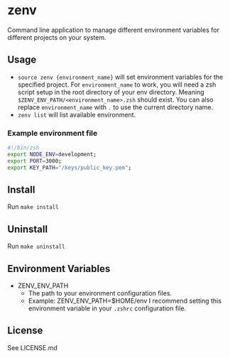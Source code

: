 # zenv
Command line application to manage different environment variables for different projects on your system.

## Usage
* `source zenv {environment_name}` will set environment variables for the specified project. For `environment_name` to work, you will need a zsh script setup in the root directory of your env directory. Meaning `$ZENV_ENV_PATH/<environment_name>.zsh` should exist. You can also replace `environment_name` with `.` to use the current directory name.
* `zenv list` will list available environment.

### Example environment file
```zsh
#!/bin/zsh
export NODE_ENV=development;
export PORT=3000;
export KEY_PATH="/keys/public_key.pem";
```

## Install
Run `make install`

## Uninstall
Run `make uninstall`

## Environment Variables
* ZENV_ENV_PATH
    * The path to your environment configuration files.
    * Example: ZENV_ENV_PATH=$HOME/env
I recommend setting this environment variable in your `.zshrc` configuration file.

## License
See LICENSE.md
